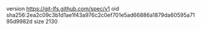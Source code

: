 version https://git-lfs.github.com/spec/v1
oid sha256:2ea2c09c3b1d1ae1f43a976c2c0ef701e5ad66886a1879da60595a7195d9982d
size 2130
